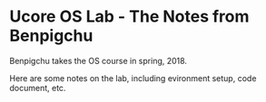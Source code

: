 # Ucore OS Lab - The Notes from Benpigchu

Benpigchu takes the OS course in spring, 2018.

Here are some notes on the lab, including evironment setup, code document, etc.